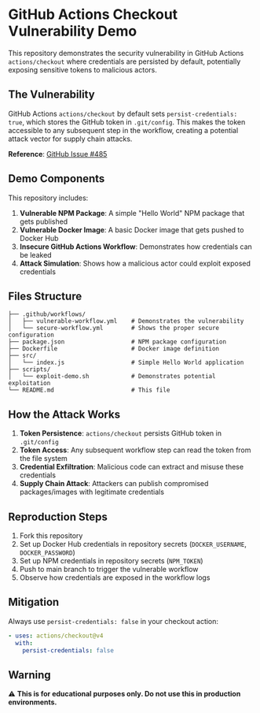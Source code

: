 # GitHub Actions Checkout Vulnerability Demo

This repository demonstrates the security vulnerability in GitHub Actions `actions/checkout` where credentials are persisted by default, potentially exposing sensitive tokens to malicious actors.

## The Vulnerability

GitHub Actions `actions/checkout` by default sets `persist-credentials: true`, which stores the GitHub token in `.git/config`. This makes the token accessible to any subsequent step in the workflow, creating a potential attack vector for supply chain attacks.

**Reference**: [GitHub Issue #485](https://github.com/actions/checkout/issues/485)

## Demo Components

This repository includes:

1. **Vulnerable NPM Package**: A simple "Hello World" NPM package that gets published
2. **Vulnerable Docker Image**: A basic Docker image that gets pushed to Docker Hub
3. **Insecure GitHub Actions Workflow**: Demonstrates how credentials can be leaked
4. **Attack Simulation**: Shows how a malicious actor could exploit exposed credentials

## Files Structure

```
├── .github/workflows/
│   ├── vulnerable-workflow.yml    # Demonstrates the vulnerability
│   └── secure-workflow.yml        # Shows the proper secure configuration
├── package.json                   # NPM package configuration
├── Dockerfile                     # Docker image definition
├── src/
│   └── index.js                   # Simple Hello World application
├── scripts/
│   └── exploit-demo.sh            # Demonstrates potential exploitation
└── README.md                      # This file
```

## How the Attack Works

1. **Token Persistence**: `actions/checkout` persists GitHub token in `.git/config`
2. **Token Access**: Any subsequent workflow step can read the token from the file system
3. **Credential Exfiltration**: Malicious code can extract and misuse these credentials
4. **Supply Chain Attack**: Attackers can publish compromised packages/images with legitimate credentials

## Reproduction Steps

1. Fork this repository
2. Set up Docker Hub credentials in repository secrets (`DOCKER_USERNAME`, `DOCKER_PASSWORD`)
3. Set up NPM credentials in repository secrets (`NPM_TOKEN`)
4. Push to main branch to trigger the vulnerable workflow
5. Observe how credentials are exposed in the workflow logs

## Mitigation

Always use `persist-credentials: false` in your checkout action:

```yaml
- uses: actions/checkout@v4
  with:
    persist-credentials: false
```

## Warning

⚠️ **This is for educational purposes only. Do not use this in production environments.**
